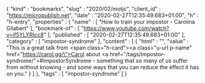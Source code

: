 {
  "kind" : "bookmarks",
  "slug" : "2020/02/motjc",
  "client_id" : "https://micropublish.net",
  "date" : "2020-02-27T12:35:49.683+01:00",
  "h" : "h-entry",
  "properties" : {
    "name" : [ "How to train your impostor - Carolina Gilabert" ],
    "bookmark-of" : [ "https://www.youtube.com/watch?v=if5YLYRIcc8" ],
    "published" : [ "2020-02-27T12:35:49.683+01:00" ],
    "category" : [ "impostor-syndrome" ],
    "content" : [ {
      "html" : "",
      "value" : "This is a great talk from <span class=\"h-card\"><a class=\"u-url p-name\" href=\"https://carol.gg/\">Carol</a></span> about <a href=\"/tags/impostor-syndrome/\">#ImpostorSyndrome</a> - something that so many of us suffer from without knowing - and some ways that you can reduce the effect it has on you."
    } ]
  },
  "tags" : [ "impostor-syndrome" ]
}
